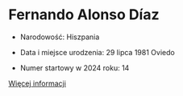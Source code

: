 # Fernando Alonso Díaz

+ Narodowość: Hiszpania

+ Data i miejsce urodzenia: 29 lipca 1981 Oviedo

+ Numer startowy w 2024 roku: 14

[Więcej informacji](https://pl.wikipedia.org/wiki/Fernando_Alonso)

